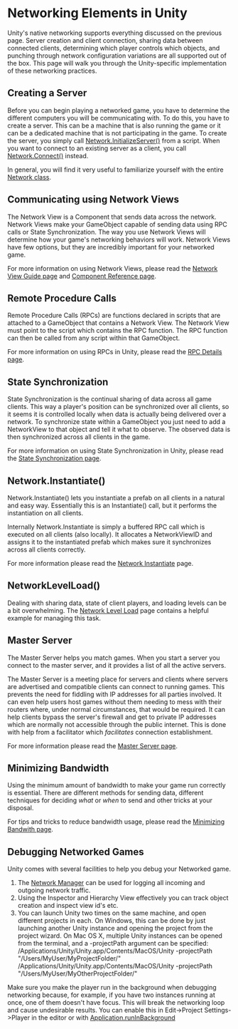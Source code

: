Networking Elements in Unity
============================


Unity's native networking supports everything discussed on the previous page.  Server creation and client connection, sharing data between connected clients, determining which player controls which objects, and punching through network configuration variations are all supported out of the box.  This page will walk you through the Unity-specific implementation of these networking practices.


Creating a Server
-----------------


Before you can begin playing a networked game, you have to determine the different computers you will be communicating with.  To do this, you have to create a server.  This can be a machine that is also running the game or it can be a dedicated machine that is not participating in the game.  To create the server, you simply call [Network.InitializeServer()](scriptref:network.initializeserver.html.html) from a script.  When you want to connect to an existing server as a client, you call [Network.Connect()](scriptref:network.connect.html.html) instead.

In general, you will find it very useful to familiarize yourself with the entire [Network class](scriptref:network.html.html).


Communicating using Network Views
---------------------------------


The <span class=keyword>Network View</span> is a Component that sends data across the network.  Network Views make your GameObject capable of sending data using RPC calls or State Synchronization.  The way you use Network Views will determine how your game's networking behaviors will work.  Network Views have few options, but they are incredibly important for your networked game.

For more information on using Network Views, please read the [Network View Guide page](net-networkview.html) and [Component Reference page](class-networkview.html).


Remote Procedure Calls
----------------------


Remote Procedure Calls (RPCs) are functions declared in scripts that are attached to a GameObject that contains a Network View.
The Network View must point to the script which contains the RPC function. The RPC function can then be called from any script within that GameObject.

For more information on using RPCs in Unity, please read the [RPC Details page](net-rpcdetails.html).


State Synchronization
---------------------


State Synchronization is the continual sharing of data across all game clients. This way a player's position can be synchronized over all clients, so it seems it is controlled locally when data is actually being delivered over a network. To synchronize state within a GameObject you just need to add a NetworkView to that object and tell it what to observe. The observed data is then synchronized across all clients in the game.

For more information on using State Synchronization in Unity, please read the [State Synchronization page](net-statesynchronization.html).


Network.Instantiate()
---------------------


<span class=component>Network.Instantiate()</span> lets you instantiate a prefab on all clients in a natural and easy way. Essentially this is an <span class=component>Instantiate()</span> call, but it performs the instantiation on all clients.

Internally Network.Instantiate is simply a buffered RPC call which is executed on all clients (also locally). It allocates a NetworkViewID and assigns it to the instantiated prefab which makes sure it synchronizes across all clients correctly.

For more information please read the [Network Instantiate](net-networkinstantiate.html) page.


NetworkLevelLoad()
------------------


Dealing with sharing data, state of client players, and loading levels can be a bit overwhelming.  The [Network Level Load](net-networklevelload.html) page contains a helpful example for managing this task.


Master Server
-------------


The <span class=keyword>Master Server</span> helps you match games.  When you start a server you connect to the master server, and it provides a list of all the active servers.

The <span class=keyword>Master Server</span> is a meeting place for servers and clients where servers are advertised and compatible clients can connect to running games. This prevents the need for fiddling with IP addresses for all parties involved. It can even help users host games without them needing to mess with their routers where, under normal circumstances, that would be required. It can help clients bypass the server's firewall and get to private IP addresses which are normally not accessible through the public internet. This is done with help from a facilitator which _facilitates_ connection establishment.

For more information please read the [Master Server page](net-masterserver.html).


Minimizing Bandwidth
--------------------


Using the minimum amount of bandwidth to make your game run correctly is essential. There are different methods for sending data, different techniques for deciding _what_ or _when_ to send and other tricks at your disposal.

For tips and tricks to reduce bandwidth usage, please read the [Minimizing Bandwith page](net-minimizingbandwidth.html).


Debugging Networked Games
-------------------------


Unity comes with several facilities to help you debug your Networked game.

1. The [Network Manager](class-networkmanager.html) can be used for logging all incoming and outgoing network traffic.
1. Using the Inspector and Hierarchy View effectively you can track object creation and inspect view id's etc.
1. You can launch Unity two times on the same machine, and open different projects in each. On Windows, this can be done by just launching another Unity instance and opening the project from the project wizard. On Mac OS X, multiple Unity instances can be opened from the terminal, and a <span class=menu>-projectPath</span> argument can be specified:
    /Applications/Unity/Unity.app/Contents/MacOS/Unity -projectPath "/Users/MyUser/MyProjectFolder/"
    /Applications/Unity/Unity.app/Contents/MacOS/Unity -projectPath "/Users/MyUser/MyOtherProjectFolder/"


Make sure you make the player run in the background when debugging networking because, for example, if you have two instances running at once, one of them doesn't have focus. This will break the networking loop and cause undesirable results. You can enable this in Edit->Project Settings->Player in the editor or with [Application.runInBackground](scriptref:application-runinbackground.html.html)

